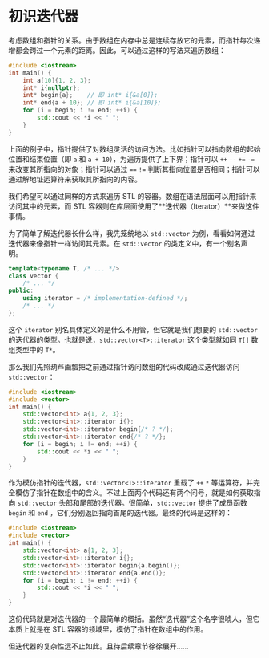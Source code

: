 # 初识迭代器

考虑数组和指针的关系。由于数组在内存中总是连续存放它的元素，而指针每次递增都会跨过一个元素的距离。因此，可以通过这样的写法来遍历数组：
```cpp
#include <iostream>
int main() {
    int a[10]{1, 2, 3};
    int* i{nullptr};
    int* begin{a};    // 即 int* i{&a[0]};
    int* end{a + 10}; // 即 int* i{&a[10]};
    for (i = begin; i != end; ++i) {
        std::cout << *i << " ";
    }
}
```

上面的例子中，指针提供了对数组灵活的访问方法。比如指针可以指向数组的起始位置和结束位置（即 `a` 和 `a + 10`），为遍历提供了上下界；指针可以 `++` `--` `+=` `-=` 来改变其所指向的对象；指针可以通过 `==` `!=` 判断其指向位置是否相同；指针可以通过解地址运算符来获取其所指向的内容。

我们希望可以通过同样的方式来遍历 STL 的容器。数组在语法层面可以用指针来访问其中的元素，而 STL 容器则在库层面使用了**迭代器（Iterator）**来做这件事情。

为了简单了解迭代器长什么样，我先笼统地以 `std::vector` 为例，看看如何通过迭代器来像指针一样访问其元素。在 `std::vector` 的类定义中，有一个别名声明。
```cpp
template<typename T, /* ... */>
class vector {
    /* ... */
public:
    using iterator = /* implementation-defined */;
    /* ... */
};
```

这个 `iterator` 别名具体定义的是什么不用管，但它就是我们想要的 `std::vector` 的迭代器的类型。也就是说，`std::vector<T>::iterator` 这个类型就如同 `T[]` 数组类型中的 `T*`。

那么我们先照葫芦画瓢把之前通过指针访问数组的代码改成通过迭代器访问 `std::vector`：
```cpp
#include <iostream>
#include <vector>
int main() {
    std::vector<int> a{1, 2, 3};
    std::vector<int>::iterator i{};
    std::vector<int>::iterator begin{/* ? */};    
    std::vector<int>::iterator end{/* ? */};
    for (i = begin; i != end; ++i) {
        std::cout << *i << " ";
    }
}
```
作为模仿指针的迭代器，`std::vector<T>::iterator` 重载了 `++` `*` 等运算符，并完全模仿了指针在数组中的含义。不过上面两个代码还有两个问号，就是如何获取指向 `std::vector` 头部和尾部的迭代器。很简单，`std::vector` 提供了成员函数 `begin` 和 `end` ，它们分别返回指向首尾的迭代器。最终的代码是这样的：

```CPP
#include <iostream>
#include <vector>
int main() {
    std::vector<int> a{1, 2, 3};
    std::vector<int>::iterator i{};
    std::vector<int>::iterator begin{a.begin()};    
    std::vector<int>::iterator end{a.end()};
    for (i = begin; i != end; ++i) {
        std::cout << *i << " ";
    }
}
```
这份代码就是对迭代器的一个最简单的概括。虽然“迭代器”这个名字很唬人，但它本质上就是在 STL 容器的领域里，模仿了指针在数组中的作用。

但迭代器的复杂性远不止如此。且待后续章节徐徐展开……